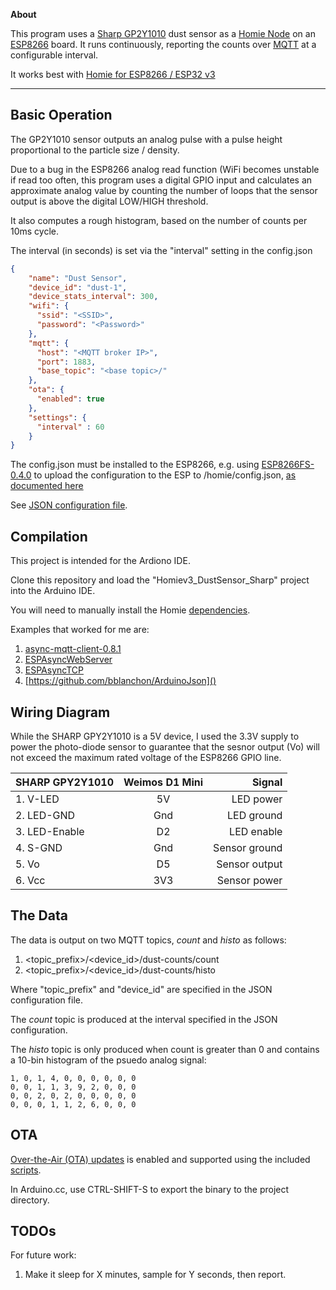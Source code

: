 **About**

This program uses a [Sharp GP2Y1010](http://www.sharp-world.com/products/device/lineup/data/pdf/datasheet/gp2y1010au_e.pdf) 
dust sensor as a [Homie Node](https://homieiot.github.io/) on an [ESP8266](https://wiki.wemos.cc/products:d1:d1_mini_lite) board.
It runs continuously, reporting the counts over [MQTT]() at a configurable interval.

It works best with [Homie for ESP8266 / ESP32 v3](https://github.com/homieiot/homie-esp8266/tree/develop-v3)

---

## Basic Operation

The GP2Y1010 sensor outputs an analog pulse with a pulse height proportional to the
particle size / density.

Due to a bug in the ESP8266 analog read function (WiFi becomes unstable if read too 
often, this program uses a digital GPIO input and calculates an approximate analog 
value by counting the number of loops that the sensor output is above the digital 
LOW/HIGH threshold.

It also computes a rough histogram, based on the number of counts per 10ms cycle.

The interval (in seconds) is set via the "interval" setting in the config.json

```json
{
    "name": "Dust Sensor",
    "device_id": "dust-1",
    "device_stats_interval": 300,
    "wifi": {
      "ssid": "<SSID>",
      "password": "<Password>"
    },
    "mqtt": {
      "host": "<MQTT broker IP>",
      "port": 1883,
      "base_topic": "<base topic>/"
    },
    "ota": {
      "enabled": true
    },
    "settings": {
      "interval" : 60
    }
}
```

The config.json must be installed to the ESP8266, e.g. using
[ESP8266FS-0.4.0](https://github.com/esp8266/arduino-esp8266fs-plugin/releases/download/0.4.0/ESP8266FS-0.4.0.zip) 
to upload the configuration to the ESP to /homie/config.json, 
[as documented here](http://arduino.esp8266.com/Arduino/versions/2.3.0/doc/filesystem.html#uploading-files-to-file-system)

See [JSON configuration file](https://homieiot.github.io/homie-esp8266/docs/develop-v3/configuration/json-configuration-file/).

## Compilation

This project is intended for the Ardiono IDE.

Clone this repository and load the "Homiev3_DustSensor_Sharp" project into the Arduino IDE.

You will need to manually install the Homie [dependencies](https://homieiot.github.io/homie-esp8266/docs/develop-v3/quickstart/getting-started/).

Examples that worked for me are:
1. [async-mqtt-client-0.8.1](https://codeload.github.com/marvinroger/async-mqtt-client/zip/v0.8.1)
1. [ESPAsyncWebServer](https://codeload.github.com/me-no-dev/ESPAsyncWebServer/zip/2f3703702987e31249d4c5c9d1f90cebf1ffa9e8)
1. [ESPAsyncTCP](https://codeload.github.com/me-no-dev/ESPAsyncTCP/zip/b4f18df384c291bf15a4d7c499e06b7e0a9884c5)
1. [https://github.com/bblanchon/ArduinoJson]() 

## Wiring Diagram

While the SHARP GPY2Y1010 is a 5V device, I used the 3.3V supply to power the photo-diode sensor to guarantee
that the sesnor output (Vo) will not exceed the maximum rated voltage of the ESP8266 GPIO line.

| SHARP GPY2Y1010 | Weimos D1 Mini | Signal  |
| -------------   |:-------------:| -----:|
| 1. V-LED        | 5V 			| LED power |
| 2. LED-GND      | Gnd      	| LED ground  |
| 3. LED-Enable   | D2      	| LED enable  |
| 4. S-GND        | Gnd      	| Sensor ground  |
| 5. Vo           | D5      	| Sensor output  |
| 6. Vcc          | 3V3      	| Sensor power   |

## The Data

The data is output on two MQTT topics, *count* and *histo* as follows:
1. <topic_prefix>/<device_id>/dust-counts/count
1. <topic_prefix>/<device_id>/dust-counts/histo

Where "topic_prefix" and "device_id" are specified in the JSON configuration file.

The *count* topic is produced at the interval specified in the JSON configuration.

The *histo* topic is only produced when count is greater than 0 and contains a 10-bin histogram of the psuedo analog signal:
```
1, 0, 1, 4, 0, 0, 0, 0, 0, 0
0, 0, 1, 1, 3, 9, 2, 0, 0, 0
0, 0, 2, 0, 2, 0, 0, 0, 0, 0
0, 0, 0, 1, 1, 2, 6, 0, 0, 0
```

## OTA
[Over-the-Air (OTA) updates](https://homieiot.github.io/homie-esp8266/docs/develop-v3/others/ota-configuration-updates/) is 
enabled and supported using the included [scripts](https://github.com/homieiot/homie-esp8266/tree/develop/scripts/ota_updater).

In Arduino.cc, use CTRL-SHIFT-S to export the binary to the project directory.

## TODOs
For future work:
1. Make it sleep for X minutes, sample for Y seconds, then report.